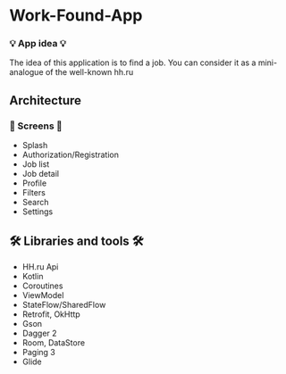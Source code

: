 # Work-Found-App

### 💡 App idea 💡
The idea of this application is to find a job. You can consider it as a mini-analogue of the well-known hh.ru

##

## Architecture

### 📱 Screens 📱

* Splash
* Authorization/Registration
* Job list
* Job detail
* Profile
* Filters
* Search
* Settings

##

##  🛠 Libraries and tools 🛠

* HH.ru Api
* Kotlin
* Coroutines
* ViewModel
* StateFlow/SharedFlow
* Retrofit, OkHttp
* Gson
* Dagger 2
* Room, DataStore
* Paging 3
* Glide
